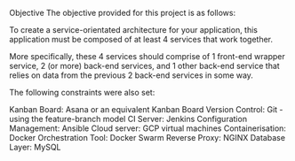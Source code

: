 Objective
The objective provided for this project is as follows:

To create a service-orientated architecture for your application, this application must be composed of at least 4 services that work together.

More specifically, these 4 services should comprise of 1 front-end wrapper service, 2 (or more) back-end services, and 1 other back-end service that relies on data from the previous 2 back-end services in some way.

The following constraints were also set:

Kanban Board: Asana or an equivalent Kanban Board
Version Control: Git - using the feature-branch model
CI Server: Jenkins
Configuration Management: Ansible
Cloud server: GCP virtual machines
Containerisation: Docker
Orchestration Tool: Docker Swarm
Reverse Proxy: NGINX
Database Layer: MySQL
